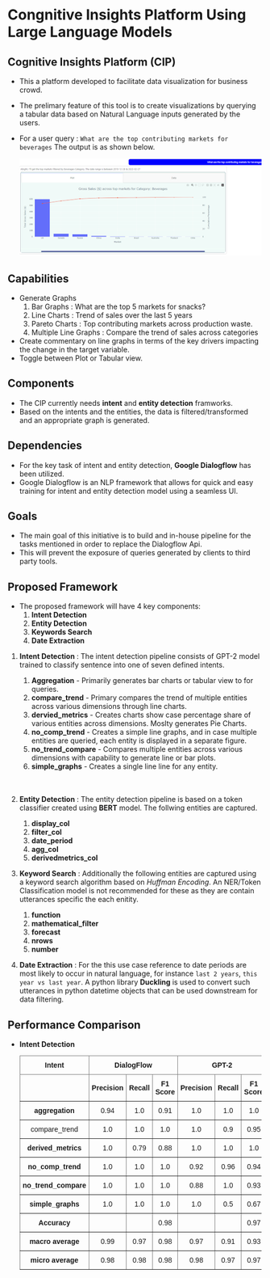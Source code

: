 # **Congnitive Insights Platform Using Large Language Models**

## **Cognitive Insights Platform (CIP)**
- This a platform developed to facilitate data visualization for business crowd. 
- The prelimary feature of this tool is to create visualizations by querying a tabular data based on Natural Language inputs generated by the users.

- For a user query : `What are the top contributing markets for beverages`
The output is as shown below.

  ![](assets/image.png)


## **Capabilities**
- Generate Graphs
    1. Bar Graphs : What are the top 5 markets for snacks?
    2. Line Charts : Trend of sales over the last 5 years
    3. Pareto Charts : Top contributing markets across production waste.
    4. Multiple Line Graphs : Compare the trend of sales across categories
- Create commentary on line graphs in terms of the key drivers impacting the change in the target variable.
- Toggle between Plot or Tabular view.

## **Components**
- The CIP currently needs **intent** and **entity detection** framworks.
- Based on the intents and the entities, the data is filtered/transformed and an appropriate graph is generated.

## **Dependencies**
- For the key task of intent and entity detection, **Google Dialogflow** has been utilized. 
- Google Dialogflow is an NLP framework that allows for quick and easy training for intent and entity detection model using a seamless UI.


## **Goals**

- The main goal of this initiative is to build and in-house pipeline for the tasks mentioned in order to replace the Dialogflow Api.
- This will prevent the exposure of queries generated by clients to third party tools.

## **Proposed Framework**

- The proposed framework will have 4 key components:
    1. **Intent Detection**
    2. **Entity Detection**
    3. **Keywords Search**
    4. **Date Extraction**

1. **Intent Detection** : The intent detection pipeline consists of GPT-2 model trained to classify sentence into one of seven defined intents. 
    1. **Aggregation** - Primarily generates bar charts or tabular view to for queries.
    2. **compare_trend** - Primary compares the trend of multiple entities across various dimensions through line charts.
    3. **dervied_metrics** - Creates charts show case percentage share of various entities across dimensions. Moslty generates Pie Charts.
    4. **no_comp_trend** - Creates a simple line graphs, and in case multiple entities are queried, each entity is displayed in a separate figure.
    5. **no_trend_compare** - Compares multiple entities across various dimensions with capability to generate line or bar plots.
    6. **simple_graphs** - Creates a single line line for any entity.
    <br>
    <br>

2. **Entity Detection** : The entity detection pipeline is based on a token classifier created using **BERT** model. The follwing entities are captured.
    1. **display_col**
    2. **filter_col**
    3. **date_period**
    4. **agg_col**
    5. **derivedmetrics_col**

3. **Keyword Search** : Additionally the following entities are captured using a keyword search algorithm based on *Huffman Encoding*. An NER/Token Classification model is not recommended for these as they are contain utterances specific the each enitity.
    1. **function** 
    2. **mathematical_filter**
    3. **forecast**
    4. **nrows**
    5. **number**

4. **Date Extraction** : For the this use case reference to date periods are most likely to occur in natural language, for instance `last 2 years`, `this year vs last year`. A python library **Duckling** is used to convert such utterances in python datetime objects that can be used downstream for data filtering.

## **Performance Comparison**

- **Intent Detection**
  <style type="text/css">
.tg  {border-collapse:collapse;border-spacing:0;}
.tg td{border-color:black;border-style:solid;border-width:1px;font-family:Arial, sans-serif;font-size:14px;
  overflow:hidden;padding:10px 5px;word-break:normal;}
.tg th{border-color:black;border-style:solid;border-width:1px;font-family:Arial, sans-serif;font-size:14px;
  font-weight:normal;overflow:hidden;padding:10px 5px;word-break:normal;}
.tg .tg-lboi{border-color:inherit;text-align:center;vertical-align:middle}
</style>
<table class="tg">
<thead>
  <tr>
    <th class="tg-lboi"><b>Intent</b></th>
    <th class="tg-lboi" colspan="3"><b>DialogFlow</b></th>
    <th class="tg-lboi" colspan="3"><b>GPT-2</b></th>
  </tr>
</thead>
<tbody>
  <tr>
    <td class="tg-lboi"></td>
    <td class="tg-lboi"><b>Precision</b></td>
    <td class="tg-lboi"><b>Recall</b></td>
    <td class="tg-lboi"><b>F1 Score</b></td>
    <td class="tg-lboi"><b>Precision</b></td>
    <td class="tg-lboi"><b>Recall</b></td>
    <td class="tg-lboi"><b>F1 Score</b></td>
  </tr>
  <tr>
    <td class="tg-lboi"><b>aggregation</b></td>
    <td class="tg-lboi">0.94</td>
    <td class="tg-lboi">1.0</td>
    <td class="tg-lboi">0.91</td>
    <td class="tg-lboi">1.0</td>
    <td class="tg-lboi">1.0</td>
    <td class="tg-lboi">1.0</td>
  </tr>
  <tr>
    <td class="tg-lboi"></b>compare_trend</b></td>
    <td class="tg-lboi">1.0</td>
    <td class="tg-lboi">1.0</td>
    <td class="tg-lboi">1.0</td>
    <td class="tg-lboi">1.0</td>
    <td class="tg-lboi">0.9</td>
    <td class="tg-lboi">0.95</td>
  </tr>
  <tr>
    <td class="tg-lboi"><b>derived_metrics</b></td>
    <td class="tg-lboi">1.0</td>
    <td class="tg-lboi">0.79</td>
    <td class="tg-lboi">0.88</td>
    <td class="tg-lboi">1.0</td>
    <td class="tg-lboi">1.0</td>
    <td class="tg-lboi">1.0</td>
  </tr>
  <tr>
    <td class="tg-lboi"><b>no_comp_trend</b></td>
    <td class="tg-lboi">1.0</td>
    <td class="tg-lboi">1.0</td>
    <td class="tg-lboi">1.0</td>
    <td class="tg-lboi">0.92</td>
    <td class="tg-lboi">0.96</td>
    <td class="tg-lboi">0.94</td>
  </tr>
  <tr>
    <td class="tg-lboi"><b>no_trend_compare</b></td>
    <td class="tg-lboi">1.0</td>
    <td class="tg-lboi">1.0</td>
    <td class="tg-lboi">1.0</td>
    <td class="tg-lboi">0.88</td>
    <td class="tg-lboi">1.0</td>
    <td class="tg-lboi">0.93</td>
  </tr>
  <tr>
    <td class="tg-lboi"><b>simple_graphs</b></td>
    <td class="tg-lboi">1.0</td>
    <td class="tg-lboi">1.0</td>
    <td class="tg-lboi">1.0</td>
    <td class="tg-lboi">1.0</td>
    <td class="tg-lboi">0.5</td>
    <td class="tg-lboi">0.67</td>
  </tr>
  <tr>
    <td class="tg-lboi"><b>Accuracy</b></td>
    <td class="tg-lboi"></td>
    <td class="tg-lboi"></td>
    <td class="tg-lboi">0.98</td>
    <td class="tg-lboi"></td>
    <td class="tg-lboi"></td>
    <td class="tg-lboi">0.97</td>
  </tr>
  <tr>
    <td class="tg-lboi"><b>macro average</b></td>
    <td class="tg-lboi">0.99</td>
    <td class="tg-lboi">0.97</td>
    <td class="tg-lboi">0.98</td>
    <td class="tg-lboi">0.97</td>
    <td class="tg-lboi">0.91</td>
    <td class="tg-lboi">0.93</td>
  </tr>
  <tr>
    <td class="tg-lboi"><b>micro average</b></td>
    <td class="tg-lboi">0.98</td>
    <td class="tg-lboi">0.98</td>
    <td class="tg-lboi">0.98</td>
    <td class="tg-lboi">0.98</td>
    <td class="tg-lboi">0.97</td>
    <td class="tg-lboi">0.97</td>
  </tr>
</tbody>
</table>

